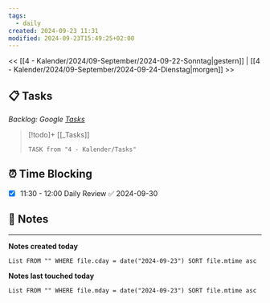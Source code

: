 ```yaml
---
tags:
  - daily
created: 2024-09-23 11:31
modified: 2024-09-23T15:49:25+02:00
---
```

<< [[4 - Kalender/2024/09-September/2024-09-22-Sonntag|gestern]]  | [[4 - Kalender/2024/09-September/2024-09-24-Dienstag|morgen]] >>
## 📋 Tasks
_Backlog: Google [Tasks](https://calendar.google.com/calendar/u/0/r/tasks)_

> [!todo]+ [[_Tasks]]
> ```dataview
> TASK from "4 - Kalender/Tasks"
> ```
## ⏰ Time Blocking
- [x] 11:30 - 12:00 Daily Review ✅ 2024-09-30


## 📝 Notes



---

**Notes created today**
```dataview
List FROM "" WHERE file.cday = date("2024-09-23") SORT file.mtime asc
```

 **Notes last touched today**
 
```dataview
List FROM "" WHERE file.mday = date("2024-09-23") SORT file.mtime asc
```